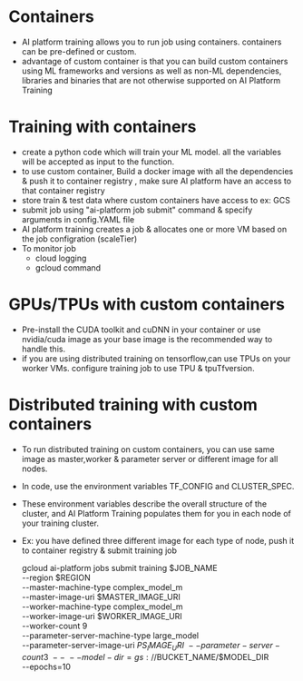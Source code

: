 # Containers
- AI platform training allows you to run job using containers. containers can be pre-defined or custom.
- advantage of custom container is that you can build custom containers using ML frameworks and versions as well as non-ML dependencies, libraries and binaries that are not otherwise supported on AI Platform Training

# Training with containers
- create a python code which will train your ML model. all the variables will be accepted as input to the function.
- to use custom container, Build a docker image with all the dependencies & push it to container registry , make sure AI platform have an access to that container registry
- store train & test data where custom containers have access to ex: GCS
- submit job using "ai-platform job submit" command & specify arguments in config.YAML file 
- AI platform training creates a job & allocates one or more VM based on the job configration (scaleTier)
- To monitor job
  - cloud logging
  - gcloud command 

# GPUs/TPUs  with custom containers

- Pre-install the CUDA toolkit and cuDNN in your container or use nvidia/cuda image as your base image is the recommended way to handle this.
- if you are using distributed training on tensorflow,can use TPUs on your worker VMs. configure training job to use TPU & tpuTfversion.

# Distributed training with custom containers

- To run distributed training on custom containers, you can use same image as master,worker & parameter server or different image for all nodes.
- In code, use the environment variables TF_CONFIG and CLUSTER_SPEC. 
- These environment variables describe the overall structure of the cluster, and AI Platform Training populates them for you in each node of your training cluster.
- Ex: you have defined three different image for each type of node, push it to container registry & submit training job 

    gcloud ai-platform jobs submit training $JOB_NAME \
      --region $REGION \
      --master-machine-type complex_model_m \
      --master-image-uri $MASTER_IMAGE_URI \
      --worker-machine-type complex_model_m \
      --worker-image-uri $WORKER_IMAGE_URI \
      --worker-count 9 \
      --parameter-server-machine-type large_model \
      --parameter-server-image-uri $PS_IMAGE_URI \
      --parameter-server-count 3 \
      -- \
      --model-dir=gs://$BUCKET_NAME/$MODEL_DIR \
      --epochs=10
